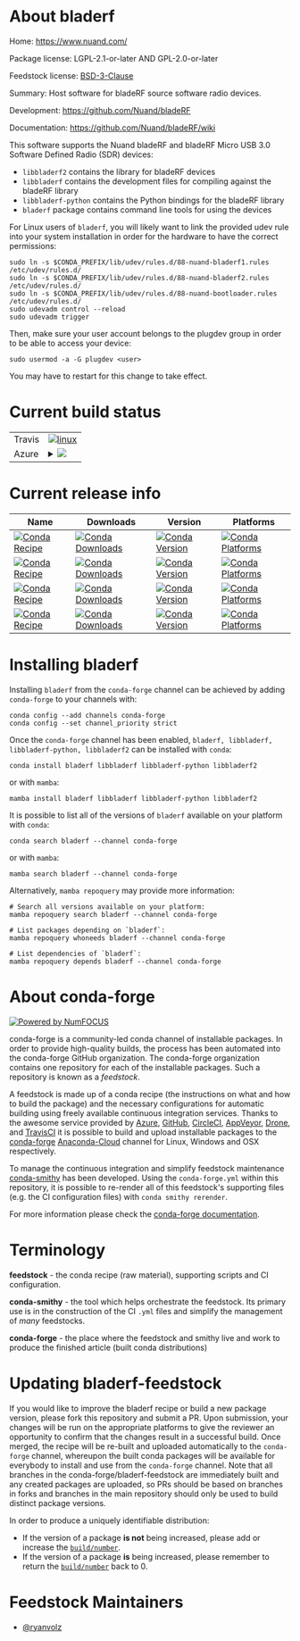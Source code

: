 About bladerf
=============

Home: https://www.nuand.com/

Package license: LGPL-2.1-or-later AND GPL-2.0-or-later

Feedstock license: [BSD-3-Clause](https://github.com/conda-forge/bladerf-feedstock/blob/main/LICENSE.txt)

Summary: Host software for bladeRF source software radio devices.

Development: https://github.com/Nuand/bladeRF

Documentation: https://github.com/Nuand/bladeRF/wiki

This software supports the Nuand bladeRF and bladeRF Micro USB 3.0 Software Defined Radio (SDR) devices:

  - `libbladerf2` contains the library for bladeRF devices
  - `libbladerf` contains the development files for compiling against the bladeRF library
  - `libbladerf-python` contains the Python bindings for the bladeRF library
  - `bladerf` package contains command line tools for using the devices

For Linux users of `bladerf`, you will likely want to link the provided udev rule into your system installation in order for the hardware to have the correct permissions:

    sudo ln -s $CONDA_PREFIX/lib/udev/rules.d/88-nuand-bladerf1.rules /etc/udev/rules.d/
    sudo ln -s $CONDA_PREFIX/lib/udev/rules.d/88-nuand-bladerf2.rules /etc/udev/rules.d/
    sudo ln -s $CONDA_PREFIX/lib/udev/rules.d/88-nuand-bootloader.rules /etc/udev/rules.d/
    sudo udevadm control --reload
    sudo udevadm trigger

Then, make sure your user account belongs to the plugdev group in order to be able to access your device:

    sudo usermod -a -G plugdev <user>

You may have to restart for this change to take effect.


Current build status
====================


<table><tr>
    <td>Travis</td>
    <td>
      <a href="https://app.travis-ci.com/conda-forge/bladerf-feedstock">
        <img alt="linux" src="https://img.shields.io/travis/com/conda-forge/bladerf-feedstock/main.svg?label=Linux">
      </a>
    </td>
  </tr>
    
  <tr>
    <td>Azure</td>
    <td>
      <details>
        <summary>
          <a href="https://dev.azure.com/conda-forge/feedstock-builds/_build/latest?definitionId=15921&branchName=main">
            <img src="https://dev.azure.com/conda-forge/feedstock-builds/_apis/build/status/bladerf-feedstock?branchName=main">
          </a>
        </summary>
        <table>
          <thead><tr><th>Variant</th><th>Status</th></tr></thead>
          <tbody><tr>
              <td>linux_64</td>
              <td>
                <a href="https://dev.azure.com/conda-forge/feedstock-builds/_build/latest?definitionId=15921&branchName=main">
                  <img src="https://dev.azure.com/conda-forge/feedstock-builds/_apis/build/status/bladerf-feedstock?branchName=main&jobName=linux&configuration=linux_64_" alt="variant">
                </a>
              </td>
            </tr><tr>
              <td>linux_aarch64</td>
              <td>
                <a href="https://dev.azure.com/conda-forge/feedstock-builds/_build/latest?definitionId=15921&branchName=main">
                  <img src="https://dev.azure.com/conda-forge/feedstock-builds/_apis/build/status/bladerf-feedstock?branchName=main&jobName=linux&configuration=linux_aarch64_" alt="variant">
                </a>
              </td>
            </tr><tr>
              <td>linux_ppc64le</td>
              <td>
                <a href="https://dev.azure.com/conda-forge/feedstock-builds/_build/latest?definitionId=15921&branchName=main">
                  <img src="https://dev.azure.com/conda-forge/feedstock-builds/_apis/build/status/bladerf-feedstock?branchName=main&jobName=linux&configuration=linux_ppc64le_" alt="variant">
                </a>
              </td>
            </tr><tr>
              <td>osx_64</td>
              <td>
                <a href="https://dev.azure.com/conda-forge/feedstock-builds/_build/latest?definitionId=15921&branchName=main">
                  <img src="https://dev.azure.com/conda-forge/feedstock-builds/_apis/build/status/bladerf-feedstock?branchName=main&jobName=osx&configuration=osx_64_" alt="variant">
                </a>
              </td>
            </tr><tr>
              <td>osx_arm64</td>
              <td>
                <a href="https://dev.azure.com/conda-forge/feedstock-builds/_build/latest?definitionId=15921&branchName=main">
                  <img src="https://dev.azure.com/conda-forge/feedstock-builds/_apis/build/status/bladerf-feedstock?branchName=main&jobName=osx&configuration=osx_arm64_" alt="variant">
                </a>
              </td>
            </tr><tr>
              <td>win_64</td>
              <td>
                <a href="https://dev.azure.com/conda-forge/feedstock-builds/_build/latest?definitionId=15921&branchName=main">
                  <img src="https://dev.azure.com/conda-forge/feedstock-builds/_apis/build/status/bladerf-feedstock?branchName=main&jobName=win&configuration=win_64_" alt="variant">
                </a>
              </td>
            </tr>
          </tbody>
        </table>
      </details>
    </td>
  </tr>
</table>

Current release info
====================

| Name | Downloads | Version | Platforms |
| --- | --- | --- | --- |
| [![Conda Recipe](https://img.shields.io/badge/recipe-bladerf-green.svg)](https://anaconda.org/conda-forge/bladerf) | [![Conda Downloads](https://img.shields.io/conda/dn/conda-forge/bladerf.svg)](https://anaconda.org/conda-forge/bladerf) | [![Conda Version](https://img.shields.io/conda/vn/conda-forge/bladerf.svg)](https://anaconda.org/conda-forge/bladerf) | [![Conda Platforms](https://img.shields.io/conda/pn/conda-forge/bladerf.svg)](https://anaconda.org/conda-forge/bladerf) |
| [![Conda Recipe](https://img.shields.io/badge/recipe-libbladerf-green.svg)](https://anaconda.org/conda-forge/libbladerf) | [![Conda Downloads](https://img.shields.io/conda/dn/conda-forge/libbladerf.svg)](https://anaconda.org/conda-forge/libbladerf) | [![Conda Version](https://img.shields.io/conda/vn/conda-forge/libbladerf.svg)](https://anaconda.org/conda-forge/libbladerf) | [![Conda Platforms](https://img.shields.io/conda/pn/conda-forge/libbladerf.svg)](https://anaconda.org/conda-forge/libbladerf) |
| [![Conda Recipe](https://img.shields.io/badge/recipe-libbladerf--python-green.svg)](https://anaconda.org/conda-forge/libbladerf-python) | [![Conda Downloads](https://img.shields.io/conda/dn/conda-forge/libbladerf-python.svg)](https://anaconda.org/conda-forge/libbladerf-python) | [![Conda Version](https://img.shields.io/conda/vn/conda-forge/libbladerf-python.svg)](https://anaconda.org/conda-forge/libbladerf-python) | [![Conda Platforms](https://img.shields.io/conda/pn/conda-forge/libbladerf-python.svg)](https://anaconda.org/conda-forge/libbladerf-python) |
| [![Conda Recipe](https://img.shields.io/badge/recipe-libbladerf2-green.svg)](https://anaconda.org/conda-forge/libbladerf2) | [![Conda Downloads](https://img.shields.io/conda/dn/conda-forge/libbladerf2.svg)](https://anaconda.org/conda-forge/libbladerf2) | [![Conda Version](https://img.shields.io/conda/vn/conda-forge/libbladerf2.svg)](https://anaconda.org/conda-forge/libbladerf2) | [![Conda Platforms](https://img.shields.io/conda/pn/conda-forge/libbladerf2.svg)](https://anaconda.org/conda-forge/libbladerf2) |

Installing bladerf
==================

Installing `bladerf` from the `conda-forge` channel can be achieved by adding `conda-forge` to your channels with:

```
conda config --add channels conda-forge
conda config --set channel_priority strict
```

Once the `conda-forge` channel has been enabled, `bladerf, libbladerf, libbladerf-python, libbladerf2` can be installed with `conda`:

```
conda install bladerf libbladerf libbladerf-python libbladerf2
```

or with `mamba`:

```
mamba install bladerf libbladerf libbladerf-python libbladerf2
```

It is possible to list all of the versions of `bladerf` available on your platform with `conda`:

```
conda search bladerf --channel conda-forge
```

or with `mamba`:

```
mamba search bladerf --channel conda-forge
```

Alternatively, `mamba repoquery` may provide more information:

```
# Search all versions available on your platform:
mamba repoquery search bladerf --channel conda-forge

# List packages depending on `bladerf`:
mamba repoquery whoneeds bladerf --channel conda-forge

# List dependencies of `bladerf`:
mamba repoquery depends bladerf --channel conda-forge
```


About conda-forge
=================

[![Powered by
NumFOCUS](https://img.shields.io/badge/powered%20by-NumFOCUS-orange.svg?style=flat&colorA=E1523D&colorB=007D8A)](https://numfocus.org)

conda-forge is a community-led conda channel of installable packages.
In order to provide high-quality builds, the process has been automated into the
conda-forge GitHub organization. The conda-forge organization contains one repository
for each of the installable packages. Such a repository is known as a *feedstock*.

A feedstock is made up of a conda recipe (the instructions on what and how to build
the package) and the necessary configurations for automatic building using freely
available continuous integration services. Thanks to the awesome service provided by
[Azure](https://azure.microsoft.com/en-us/services/devops/), [GitHub](https://github.com/),
[CircleCI](https://circleci.com/), [AppVeyor](https://www.appveyor.com/),
[Drone](https://cloud.drone.io/welcome), and [TravisCI](https://travis-ci.com/)
it is possible to build and upload installable packages to the
[conda-forge](https://anaconda.org/conda-forge) [Anaconda-Cloud](https://anaconda.org/)
channel for Linux, Windows and OSX respectively.

To manage the continuous integration and simplify feedstock maintenance
[conda-smithy](https://github.com/conda-forge/conda-smithy) has been developed.
Using the ``conda-forge.yml`` within this repository, it is possible to re-render all of
this feedstock's supporting files (e.g. the CI configuration files) with ``conda smithy rerender``.

For more information please check the [conda-forge documentation](https://conda-forge.org/docs/).

Terminology
===========

**feedstock** - the conda recipe (raw material), supporting scripts and CI configuration.

**conda-smithy** - the tool which helps orchestrate the feedstock.
                   Its primary use is in the construction of the CI ``.yml`` files
                   and simplify the management of *many* feedstocks.

**conda-forge** - the place where the feedstock and smithy live and work to
                  produce the finished article (built conda distributions)


Updating bladerf-feedstock
==========================

If you would like to improve the bladerf recipe or build a new
package version, please fork this repository and submit a PR. Upon submission,
your changes will be run on the appropriate platforms to give the reviewer an
opportunity to confirm that the changes result in a successful build. Once
merged, the recipe will be re-built and uploaded automatically to the
`conda-forge` channel, whereupon the built conda packages will be available for
everybody to install and use from the `conda-forge` channel.
Note that all branches in the conda-forge/bladerf-feedstock are
immediately built and any created packages are uploaded, so PRs should be based
on branches in forks and branches in the main repository should only be used to
build distinct package versions.

In order to produce a uniquely identifiable distribution:
 * If the version of a package **is not** being increased, please add or increase
   the [``build/number``](https://docs.conda.io/projects/conda-build/en/latest/resources/define-metadata.html#build-number-and-string).
 * If the version of a package **is** being increased, please remember to return
   the [``build/number``](https://docs.conda.io/projects/conda-build/en/latest/resources/define-metadata.html#build-number-and-string)
   back to 0.

Feedstock Maintainers
=====================

* [@ryanvolz](https://github.com/ryanvolz/)

